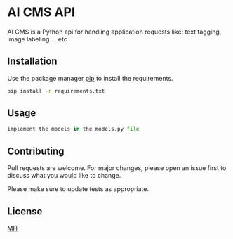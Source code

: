 
# AI CMS API

AI CMS is a Python api for handling application requests like: text tagging, image labeling ... etc

## Installation

Use the package manager [pip](https://pip.pypa.io/en/stable/) to install the requirements.


```bash
pip install -r requirements.txt
```

## Usage

```python
implement the models in the models.py file
```

## Contributing
Pull requests are welcome. For major changes, please open an issue first to discuss what you would like to change.

Please make sure to update tests as appropriate.

## License
[MIT](https://choosealicense.com/licenses/mit/)